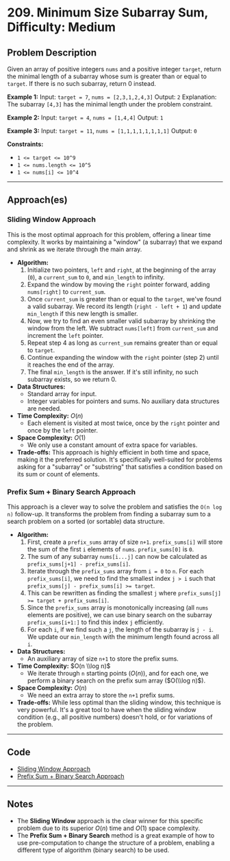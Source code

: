 # 209\. Minimum Size Subarray Sum, Difficulty: Medium

## Problem Description

Given an array of positive integers `nums` and a positive integer `target`, return the minimal length of a subarray whose sum is greater than or equal to `target`. If there is no such subarray, return 0 instead.

**Example 1:**
Input: `target = 7`, `nums = [2,3,1,2,4,3]`
Output: `2`
Explanation: The subarray `[4,3]` has the minimal length under the problem constraint.

**Example 2:**
Input: `target = 4`, `nums = [1,4,4]`
Output: `1`

**Example 3:**
Input: `target = 11`, `nums = [1,1,1,1,1,1,1,1]`
Output: `0`

**Constraints:**

* `1 <= target <= 10^9`
* `1 <= nums.length <= 10^5`
* `1 <= nums[i] <= 10^4`

-----

## Approach(es)

### Sliding Window Approach

This is the most optimal approach for this problem, offering a linear time complexity. It works by maintaining a "window" (a subarray) that we expand and shrink as we iterate through the main array.

* **Algorithm:**
    1. Initialize two pointers, `left` and `right`, at the beginning of the array (`0`), a `current_sum` to `0`, and `min_length` to infinity.
    2. Expand the window by moving the `right` pointer forward, adding `nums[right]` to `current_sum`.
    3. Once `current_sum` is greater than or equal to the `target`, we've found a valid subarray. We record its length (`right - left + 1`) and update `min_length` if this new length is smaller.
    4. Now, we try to find an even smaller valid subarray by shrinking the window from the left. We subtract `nums[left]` from `current_sum` and increment the `left` pointer.
    5. Repeat step 4 as long as `current_sum` remains greater than or equal to `target`.
    6. Continue expanding the window with the `right` pointer (step 2) until it reaches the end of the array.
    7. The final `min_length` is the answer. If it's still infinity, no such subarray exists, so we return 0.
* **Data Structures:**
  * Standard array for input.
  * Integer variables for pointers and sums. No auxiliary data structures are needed.
* **Time Complexity:** $O(n)$
  * Each element is visited at most twice, once by the `right` pointer and once by the `left` pointer.
* **Space Complexity:** $O(1)$
  * We only use a constant amount of extra space for variables.
* **Trade-offs:** This approach is highly efficient in both time and space, making it the preferred solution. It's specifically well-suited for problems asking for a "subarray" or "substring" that satisfies a condition based on its sum or count of elements.

### Prefix Sum + Binary Search Approach

This approach is a clever way to solve the problem and satisfies the `O(n log n)` follow-up. It transforms the problem from finding a subarray sum to a search problem on a sorted (or sortable) data structure.

* **Algorithm:**
    1. First, create a `prefix_sums` array of size `n+1`. `prefix_sums[i]` will store the sum of the first `i` elements of `nums`. `prefix_sums[0]` is `0`.
    2. The sum of any subarray `nums[i...j]` can now be calculated as `prefix_sums[j+1] - prefix_sums[i]`.
    3. Iterate through the `prefix_sums` array from `i = 0` to `n`. For each `prefix_sums[i]`, we need to find the smallest index `j > i` such that `prefix_sums[j] - prefix_sums[i] >= target`.
    4. This can be rewritten as finding the smallest `j` where `prefix_sums[j] >= target + prefix_sums[i]`.
    5. Since the `prefix_sums` array is monotonically increasing (all `nums` elements are positive), we can use binary search on the subarray `prefix_sums[i+1:]` to find this index `j` efficiently.
    6. For each `i`, if we find such a `j`, the length of the subarray is `j - i`. We update our `min_length` with the minimum length found across all `i`.
* **Data Structures:**
  * An auxiliary array of size `n+1` to store the prefix sums.
* **Time Complexity:** $O(n \\log n)$
  * We iterate through `n` starting points ($O(n)$), and for each one, we perform a binary search on the prefix sum array ($O(\\log n)$).
* **Space Complexity:** $O(n)$
  * We need an extra array to store the `n+1` prefix sums.
* **Trade-offs:** While less optimal than the sliding window, this technique is very powerful. It's a great tool to have when the sliding window condition (e.g., all positive numbers) doesn't hold, or for variations of the problem.

-----

## Code

* [Sliding Window Approach](./solution_sliding_window.py)
* [Prefix Sum + Binary Search Approach](./solution_binary_search.py)

-----

## Notes

* The **Sliding Window** approach is the clear winner for this specific problem due to its superior $O(n)$ time and $O(1)$ space complexity.
* The **Prefix Sum + Binary Search** method is a great example of how to use pre-computation to change the structure of a problem, enabling a different type of algorithm (binary search) to be used.
